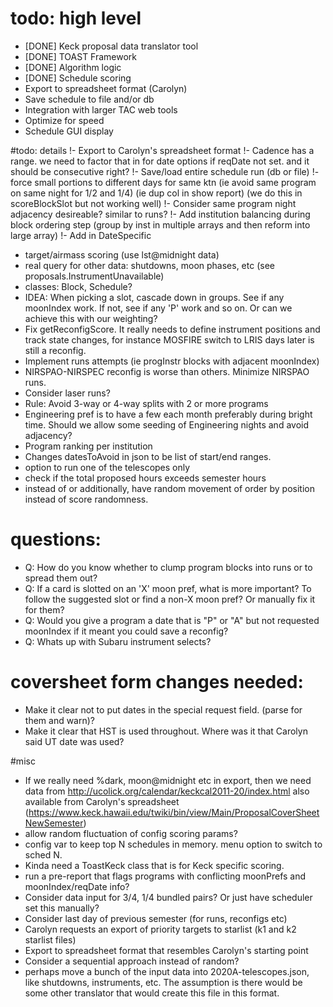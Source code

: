# todo: high level
- [DONE] Keck proposal data translator tool
- [DONE] TOAST Framework
- [DONE] Algorithm logic
- [DONE] Schedule scoring
- Export to spreadsheet format (Carolyn)
- Save schedule to file and/or db
- Integration with larger TAC web tools
- Optimize for speed
- Schedule GUI display




#todo: details
!- Export to Carolyn's spreadsheet format
!- Cadence has a range.  we need to factor that in for date options if reqDate not set.  and it should be consecutive right?
!- Save/load entire schedule run (db or file) 
!- force small portions to different days for same ktn (ie avoid same program on same night for 1/2 and 1/4) (ie dup col in show report) (we do this in scoreBlockSlot but not working well)
!- Consider same program night adjacency desireable? similar to runs? 
!- Add institution balancing during block ordering step (group by inst in multiple arrays and then reform into large array)
!- Add in DateSpecific
- target/airmass scoring (use lst@midnight data)
- real query for other data: shutdowns, moon phases, etc (see proposals.InstrumentUnavailable)
- classes: Block, Schedule?
- IDEA: When picking a slot, cascade down in groups. See if any moonIndex work.  If not, see if any 'P' work and so on.  Or can we achieve this with our weighting?
- Fix getReconfigScore. It really needs to define instrument positions and track state changes, for instance MOSFIRE switch to LRIS days later is still a reconfig.
- Implement runs attempts (ie progInstr blocks with adjacent moonIndex)
- NIRSPAO-NIRSPEC reconfig is worse than others.  Minimize NIRSPAO runs.  
- Consider laser runs?
- Rule: Avoid 3-way or 4-way splits with 2 or more programs
- Engineering pref is to have a few each month preferably during bright time.  Should we allow some seeding of Engineering nights and avoid adjacency?
- Program ranking per institution
- Changes datesToAvoid in json to be list of start/end ranges.
- option to run one of the telescopes only
- check if the total proposed hours exceeds semester hours
- instead of or additionally, have random movement of order by position instead of score randomness.



# questions: 
- Q: How do you know whether to clump program blocks into runs or to spread them out?
- Q: If a card is slotted on an 'X' moon pref, what is more important?  To follow the suggested slot or find a non-X moon pref?  Or manually fix it for them?
- Q: Would you give a program a date that is "P" or "A" but not requested moonIndex if it meant you could save a reconfig?
- Q: Whats up with Subaru instrument selects?





# coversheet form changes needed:
- Make it clear not to put dates in the special request field. (parse for them and warn)?
- Make it clear that HST is used throughout.  Where was it that Carolyn said UT date was used?




#misc
- If we really need %dark, moon@midnight etc in export, then we need data from http://ucolick.org/calendar/keckcal2011-20/index.html also available from Carolyn's spreadsheet (https://www.keck.hawaii.edu/twiki/bin/view/Main/ProposalCoverSheetNewSemester)
- allow random fluctuation of config scoring params?
- config var to keep top N schedules in memory.  menu option to switch to sched N.
- Kinda need a ToastKeck class that is for Keck specific scoring.
- run a pre-report that flags programs with conflicting moonPrefs and moonIndex/reqDate info?
- Consider data input for 3/4, 1/4 bundled pairs?  Or just have scheduler set this manually?
- Consider last day of previous semester (for runs, reconfigs etc)
- Carolyn requests an export of priority targets to starlist (k1 and k2 starlist files)
- Export to spreadsheet format that resembles Carolyn's starting point
- Consider a sequential approach instead of random?
- perhaps move a bunch of the input data into 2020A-telescopes.json, like shutdowns, instruments, etc.  The assumption is there would be some other translator that would create this file in this format.

